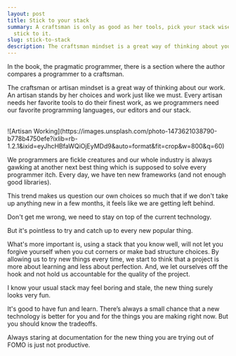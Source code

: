 ```yaml
---
layout: post
title: Stick to your stack
summary: A craftsman is only as good as her tools, pick your stack wisely and
  stick to it.
slug: stick-to-stack
description: The craftsman mindset is a great way of thinking about your work. They stands by her work just like we must. We programmers are fickle creatures. Why does it make sense to stick to your stack and build expertise.
---
```


In the book, the pragmatic programmer, there is a section where the author compares a programmer to a craftsman.

The craftsman or artisan mindset is a great way of thinking about our work. An artisan stands by her choices and work just like we must. Every artisan needs her favorite tools to do their finest work, as we programmers need our favorite programming languages, our editors and our stack.

<br>
![Artisan Working](https://images.unsplash.com/photo-1473621038790-b778b4750efe?ixlib=rb-1.2.1&ixid=eyJhcHBfaWQiOjEyMDd9&auto=format&fit=crop&w=800&q=60)
<br>

We programmers are fickle creatures and our whole industry is always gawking at another next best thing which is supposed to solve every programmer itch. Every day, we have ten new frameworks (and not enough good libraries).

This trend makes us question our own choices so much that if we don't take up anything new in a few months, it feels like we are getting left behind.

Don't get me wrong, we need to stay on top of the current technology.

But it's pointless to try and catch up to every new popular thing.

What's more important is, using a stack that you know well, will not let you forgive yourself when you cut corners or make bad structure choices. By allowing us to try new things every time, we start to think that a project is more about learning and less about perfection. And, we let ourselves off the hook and not hold us accountable for the quality of the project.

I know your usual stack may feel boring and stale, the new thing surely looks very fun.

It's good to have fun and learn. There’s always a small chance that a new technology is better for you and for the things you are making right now. But you should know the tradeoffs.

Always staring at documentation for the new thing you are trying out of FOMO is just not productive.
